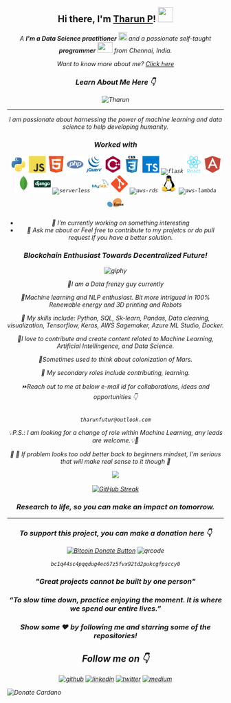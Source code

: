 <div align="center">
  
## Hi there, I'm [Tharun P](https://tharunp.tech/)! <img src="https://raw.githubusercontent.com/TheDudeThatCode/TheDudeThatCode/master/Assets/Hi.gif" width=35 height=35> 
<p>
  <em>
    A <b>I'm a Data Science practitioner</b> <img src="https://raw.githubusercontent.com/TheDudeThatCode/TheDudeThatCode/master/Assets/Medal.gif" width=20 height=20> and a passionate self-taught <b>programmer</b> <img src="https://raw.githubusercontent.com/TheDudeThatCode/TheDudeThatCode/master/Assets/Developer.gif" width=35 height=25> from Chennai, India.
  </em>
 </p>
 
 <em> Want to know more about me? [Click here](https://tharunp.tech/) </em>
<em>

### Learn About Me Here 👇

![Tharun](https://user-images.githubusercontent.com/41158838/117633317-cb2ae800-b132-11eb-9352-6dca535e55df.gif)

_________________________________________________________________________________________________________________________________________________________________

I am passionate about harnessing the power of machine learning and data science to help developing humanity.

### Worked with

<code><img height="40" src="https://raw.githubusercontent.com/devicons/devicon/master/icons/python/python-original.svg" title="python"></code>
<code><img height="40" src="https://raw.githubusercontent.com/devicons/devicon/master/icons/javascript/javascript-original.svg" title="javascript"></code>
<code><img height="40" src="https://raw.githubusercontent.com/devicons/devicon/master/icons/html5/html5-original.svg" title="html5"></code>
<code><img height="40" src="https://raw.githubusercontent.com/devicons/devicon/master/icons/php/php-plain.svg" title="php"></code>
<code><img height="40" src="https://raw.githubusercontent.com/devicons/devicon/master/icons/jquery/jquery-plain-wordmark.svg" title="jquery"></code>
<code><img height="40" src="https://raw.githubusercontent.com/devicons/devicon/master/icons/cplusplus/cplusplus-plain.svg" title="C"></code>
<code><img height="40" src="https://raw.githubusercontent.com/devicons/devicon/master/icons/css3/css3-original-wordmark.svg" title="css3"></code>
<code><img height="40" src="https://raw.githubusercontent.com/devicons/devicon/master/icons/typescript/typescript-plain.svg" title="typescript"></code>
<code><img height="40" src="https://www.vectorlogo.zone/logos/pocoo_flask/pocoo_flask-icon.svg" title="flask"></code>
<code><img height="40" src="https://raw.githubusercontent.com/devicons/devicon/master/icons/react/react-original-wordmark.svg" title="react"></code>
<code><img height="40" src="https://raw.githubusercontent.com/devicons/devicon/master/icons/angularjs/angularjs-plain.svg" title="angular"></code>
<code><img height="40" src="https://raw.githubusercontent.com/devicons/devicon/master/icons/mongodb/mongodb-original.svg" title="mongodb"></code>
<code><img height="40" src="https://raw.githubusercontent.com/devicons/devicon/master/icons/django/django-plain.svg" title="django"></code>
<code><img height="40" src="https://res.cloudinary.com/practicaldev/image/fetch/s--ipV6F4tM--/c_limit%2Cf_auto%2Cfl_progressive%2Cq_auto%2Cw_880/https://raw.githubusercontent.com/serverless/assets/master/Icon/Framework/PNG/Serverless_Framework-icon01.png" title="serverless"></code>
<code><img height="40" src="https://raw.githubusercontent.com/devicons/devicon/master/icons/mysql/mysql-original-wordmark.svg" title="mysql"></code>
<code><img height="40" src="https://raw.githubusercontent.com/devicons/devicon/master/icons/git/git-original.svg" title="git"></code>
<code><img height="40" src="https://cdn.worldvectorlogo.com/logos/aws-rds.svg" title="aws-rds"></code>
<code><img height="40" src="https://raw.githubusercontent.com/devicons/devicon/master/icons/linux/linux-original.svg" title="linux"></code>
<code><img height="40" src="https://cdn.worldvectorlogo.com/logos/aws-lambda-1.svg" title="aws-lambda"></code>
<code><img height="40" src="https://raw.githubusercontent.com/github/explore/80688e429a7d4ef2fca1e82350fe8e3517d3494d/topics/scikit-learn/scikit-learn.png" title="sklearn"></code>

- 🔭 I’m currently working on something interesting 
- 💬 Ask me about or Feel free to contribute to my projetcs or do pull request if you have a better solution. 

### Blockchain Enthusiast Towards Decentralized Future!

![giphy](https://user-images.githubusercontent.com/41158838/107965900-f6e96800-6f5f-11eb-934f-59a788ee01a7.gif)


🙋I am a Data frenzy guy currently 

🦾Machine learning and NLP enthusiast. Bit more intrigued in 100% Renewable energy and 3D printing and Robots

🧰 My skills include: Python, SQL, Sk-learn, Pandas, Data cleaning, visualization, Tensorflow, Keras, AWS Sagemaker, Azure ML Studio, Docker.

📝I love to contribute and create content related to Machine Learning, Artificial Intellingence, and Data Science.

🚀Sometimes used to think about colonization of Mars.

🤝 My secondary roles include contributing, learning.

⏩Reach out to me at below e-mail id for collaborations, ideas and opportunities 👇

                                                                      tharunfutur@outlook.com

💡P.S.: I am looking for a change of role within Machine Learning, any leads are welcome.💡🔀 

🔰 :beginner: If problem looks too odd better back to beginners mindset, I'm serious that will make real sense to it though 🤝

<img src="https://github-readme-stats.vercel.app/api?username=Tharun-tharun&&show_icons=true&title_color=ffffff&icon_color=bb2acf&text_color=daf7dc&bg_color=191919">

[![GitHub Streak](http://github-readme-streak-stats.herokuapp.com?user=Tharun-tharun)](https://git.io/streak-stats)

### Research to life, so you can make an impact on tomorrow.

__________________________________________________________________________________________________________________________________________________________________________
### To support this project, you can make a donation here 👇
  
<a href="bitcoin:1DF9jgzftTFn4ZnDV2YEjUtZ3uHtBywj57?label=In%20the%20treatment%20of%20Sasha's%20teeth&amp;amount=0.0037"><img src="https://www.drupal.org/files/project-images/bitcoindonate.png" alt="Bitcoin Donate Button"></a> 
  ![qrcode](https://user-images.githubusercontent.com/41158838/130180739-cd868d98-9b35-4e20-b59a-e319a5286bab.png) 
  
  ```
bc1q44sc4pqqdug4ec67z5fvx92td2pukcgfpsccy0
```


### "Great projects cannot be built by one person"

### “To slow time down, practice enjoying the moment. It is where we spend our entire lives.”

</div>

<div align="center">

### Show some ❤️ by following me and starring some of the repositories!

</div>
  
  <div align="center">

## Follow me on 👇
[<img src='https://cdn.jsdelivr.net/npm/simple-icons@3.0.1/icons/github.svg' alt='github' height='40'>](https://github.com/Tharun-tharun)  [<img src='https://cdn.jsdelivr.net/npm/simple-icons@3.0.1/icons/linkedin.svg' alt='linkedin' height='40'>](https://www.linkedin.com/in/tharun-p-827813177/)  [<img src='https://cdn.jsdelivr.net/npm/simple-icons@3.0.1/icons/twitter.svg' alt='twitter' height='40'>](https://twitter.com/@tharunp_33)  [<img src='https://cdn.jsdelivr.net/npm/simple-icons@3.0.1/icons/medium.svg' alt='medium' height='40'>](https://tharunaithink.medium.com)
 
  </div>

  ![Donate Cardano](https://img.shields.io/badge/Donate-ADA-green.svg) 
